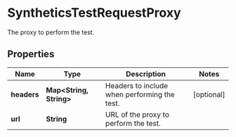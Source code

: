 # SyntheticsTestRequestProxy

The proxy to perform the test.

## Properties

| Name        | Type                          | Description                                  | Notes      |
| ----------- | ----------------------------- | -------------------------------------------- | ---------- |
| **headers** | **Map&lt;String, String&gt;** | Headers to include when performing the test. | [optional] |
| **url**     | **String**                    | URL of the proxy to perform the test.        |
